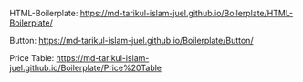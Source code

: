 HTML-Boilerplate:
https://md-tarikul-islam-juel.github.io/Boilerplate/HTML-Boilerplate/

Button:
https://md-tarikul-islam-juel.github.io/Boilerplate/Button/

Price Table:
https://md-tarikul-islam-juel.github.io/Boilerplate/Price%20Table
